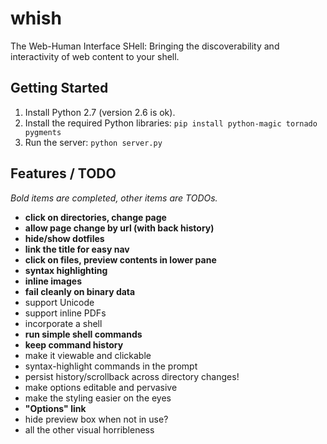 # whish

The Web-Human Interface SHell:
Bringing the discoverability and interactivity of web content to your shell.

## Getting Started

  1. Install Python 2.7 (version 2.6 is ok).
  2. Install the required Python libraries: `pip install python-magic tornado pygments`
  3. Run the server: `python server.py`

## Features / TODO

*Bold items are completed, other items are TODOs.*

 - **click on directories, change page**
 - **allow page change by url (with back history)**
 - **hide/show dotfiles**
 - **link the title for easy nav**
 - **click on files, preview contents in lower pane**
  - **syntax highlighting**
  - **inline images**
  - **fail cleanly on binary data**
  - support Unicode
  - support inline PDFs
 - incorporate a shell
  - **run simple shell commands**
  - **keep command history**
   - make it viewable and clickable
  - syntax-highlight commands in the prompt
  - persist history/scrollback across directory changes!
 - make options editable and pervasive
 - make the styling easier on the eyes
  - **"Options" link**
  - hide preview box when not in use?
  - all the other visual horribleness
